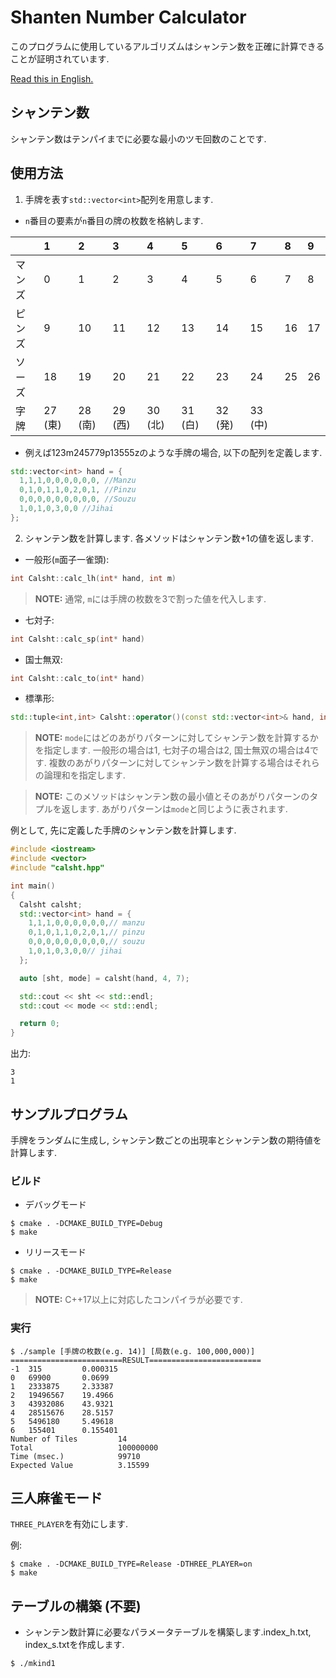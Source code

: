# Shanten Number Calculator
このプログラムに使用しているアルゴリズムはシャンテン数を正確に計算できることが証明されています.

[Read this in English.](README.md)

## シャンテン数
シャンテン数はテンパイまでに必要な最小のツモ回数のことです.

## 使用方法
1. 手牌を表す`std::vector<int>`配列を用意します.
- `n`番目の要素が`n`番目の牌の枚数を格納します.

||1|2|3|4|5|6|7|8|9|
|:--|:--|:--|:--|:--|:--|:--|:--|:--|:--|
|マンズ|0|1|2|3|4|5|6|7|8|
|ピンズ|9|10|11|12|13|14|15|16|17|
|ソーズ|18|19|20|21|22|23|24|25|26|
|字牌|27 (東)|28 (南)|29 (西)|30 (北)|31 (白)|32 (発)|33 (中)|||
    
- 例えば123m245779p13555zのような手牌の場合, 以下の配列を定義します.

```cpp
std::vector<int> hand = {
  1,1,1,0,0,0,0,0,0, //Manzu
  0,1,0,1,1,0,2,0,1, //Pinzu
  0,0,0,0,0,0,0,0,0, //Souzu
  1,0,1,0,3,0,0 //Jihai
};
```

2. シャンテン数を計算します. 各メソッドはシャンテン数+1の値を返します.
- 一般形(`m`面子一雀頭):
```cpp
int Calsht::calc_lh(int* hand, int m)
```

> **NOTE:** 通常, `m`には手牌の枚数を3で割った値を代入します.

- 七対子:
```cpp
int Calsht::calc_sp(int* hand)
```
- 国士無双:
```cpp
int Calsht::calc_to(int* hand)
```
- 標準形:
```cpp
std::tuple<int,int> Calsht::operator()(const std::vector<int>& hand, int m, int mode)
```
> **NOTE:** `mode`にはどのあがりパターンに対してシャンテン数を計算するかを指定します. 一般形の場合は1, 七対子の場合は2, 国士無双の場合は4です. 複数のあがりパターンに対してシャンテン数を計算する場合はそれらの論理和を指定します.

> **NOTE:** このメソッドはシャンテン数の最小値とそのあがりパターンのタプルを返します. あがりパターンは`mode`と同じように表されます.

例として, 先に定義した手牌のシャンテン数を計算します.

```cpp
#include <iostream>
#include <vector>
#include "calsht.hpp"

int main()
{
  Calsht calsht;
  std::vector<int> hand = {
    1,1,1,0,0,0,0,0,0,// manzu
    0,1,0,1,1,0,2,0,1,// pinzu
    0,0,0,0,0,0,0,0,0,// souzu
    1,0,1,0,3,0,0// jihai
  };

  auto [sht, mode] = calsht(hand, 4, 7);

  std::cout << sht << std::endl;
  std::cout << mode << std::endl;

  return 0;
}
```
出力:
```
3
1
```

## サンプルプログラム
手牌をランダムに生成し, シャンテン数ごとの出現率とシャンテン数の期待値を計算します.

### ビルド
- デバッグモード
```
$ cmake . -DCMAKE_BUILD_TYPE=Debug
$ make
```

- リリースモード
```
$ cmake . -DCMAKE_BUILD_TYPE=Release
$ make
```
> **NOTE:** C++17以上に対応したコンパイラが必要です.

### 実行
```
$ ./sample [手牌の枚数(e.g. 14)] [局数(e.g. 100,000,000)]
=========================RESULT=========================
-1  315         0.000315
0   69900       0.0699
1   2333875     2.33387
2   19496567    19.4966
3   43932086    43.9321
4   28515676    28.5157
5   5496180     5.49618
6   155401      0.155401
Number of Tiles         14
Total                   100000000
Time (msec.)            99710
Expected Value          3.15599
```

## 三人麻雀モード
`THREE_PLAYER`を有効にします.

例:
```
$ cmake . -DCMAKE_BUILD_TYPE=Release -DTHREE_PLAYER=on
$ make
```

## テーブルの構築 (不要)
- シャンテン数計算に必要なパラメータテーブルを構築します.index_h.txt, index_s.txtを作成します.

```
$ ./mkind1
```
